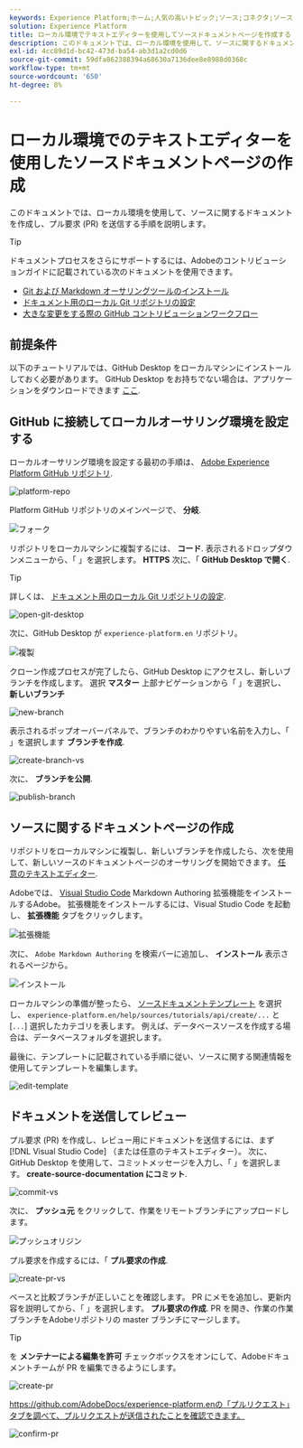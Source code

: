 ```yaml
---
keywords: Experience Platform;ホーム;人気の高いトピック;ソース;コネクタ;ソースコネクタ;ソース sdk;SDK;SDK
solution: Experience Platform
title: ローカル環境でテキストエディターを使用してソースドキュメントページを作成する
description: このドキュメントでは、ローカル環境を使用して、ソースに関するドキュメントを作成し、プル要求 (PR) を送信する手順を説明します。
exl-id: 4cc89d1d-bc42-473d-ba54-ab3d1a2cd0d6
source-git-commit: 59dfa862388394a68630a7136dee8e8988d0368c
workflow-type: tm+mt
source-wordcount: '650'
ht-degree: 8%

---
```


# ローカル環境でのテキストエディターを使用したソースドキュメントページの作成

このドキュメントでは、ローカル環境を使用して、ソースに関するドキュメントを作成し、プル要求 (PR) を送信する手順を説明します。

>[!TIP]
>
>ドキュメントプロセスをさらにサポートするには、Adobeのコントリビューションガイドに記載されている次のドキュメントを使用できます。 <ul><li>[Git および Markdown オーサリングツールのインストール](https://experienceleague.adobe.com/docs/contributor/contributor-guide/setup/install-tools.html?lang=en)</li><li>[ドキュメント用のローカル Git リポジトリの設定](https://experienceleague.adobe.com/docs/contributor/contributor-guide/setup/local-repo.html?lang=en)</li><li>[大きな変更をする際の GitHub コントリビューションワークフロー](https://experienceleague.adobe.com/docs/contributor/contributor-guide/setup/full-workflow.html?lang=en)</li></ul>

## 前提条件

以下のチュートリアルでは、GitHub Desktop をローカルマシンにインストールしておく必要があります。 GitHub Desktop をお持ちでない場合は、アプリケーションをダウンロードできます [ここ](https://desktop.github.com/).

## GitHub に接続してローカルオーサリング環境を設定する

ローカルオーサリング環境を設定する最初の手順は、 [Adobe Experience Platform GitHub リポジトリ](https://github.com/AdobeDocs/experience-platform.en).

![platform-repo](../assets/platform-repo.png)

Platform GitHub リポジトリのメインページで、 **分岐**.

![フォーク](../assets/fork.png)

リポジトリをローカルマシンに複製するには、 **コード**. 表示されるドロップダウンメニューから、「 」を選択します。 **HTTPS** 次に、「 **GitHub Desktop で開く**.

>[!TIP]
>
>詳しくは、 [ドキュメント用のローカル Git リポジトリの設定](https://experienceleague.adobe.com/docs/contributor/contributor-guide/setup/local-repo.html?lang=en#create-a-local-clone-of-the-repository).

![open-git-desktop](../assets/open-git-desktop.png)

次に、GitHub Desktop が `experience-platform.en` リポジトリ。

![複製](../assets/cloning.png)

クローン作成プロセスが完了したら、GitHub Desktop にアクセスし、新しいブランチを作成します。 選択 **マスター** 上部ナビゲーションから「 」を選択し、 **新しいブランチ**

![new-branch](../assets/new-branch.png)

表示されるポップオーバーパネルで、ブランチのわかりやすい名前を入力し、「 」を選択します **ブランチを作成**.

![create-branch-vs](../assets/create-branch-vs.png)

次に、 **ブランチを公開**.

![publish-branch](../assets/publish-branch.png)

## ソースに関するドキュメントページの作成

リポジトリをローカルマシンに複製し、新しいブランチを作成したら、次を使用して、新しいソースのドキュメントページのオーサリングを開始できます。 [任意のテキストエディター](https://experienceleague.adobe.com/docs/contributor/contributor-guide/setup/install-tools.html?lang=en#understand-markdown-editors).

Adobeでは、 [Visual Studio Code](https://code.visualstudio.com/) Markdown Authoring 拡張機能をインストールするAdobe。 拡張機能をインストールするには、Visual Studio Code を起動し、 **拡張機能** タブをクリックします。

![拡張機能](../assets/extension.png)

次に、 `Adobe Markdown Authoring` を検索バーに追加し、 **インストール** 表示されるページから。

![インストール](../assets/install.png)

ローカルマシンの準備が整ったら、 [ソースドキュメントテンプレート](../assets/api-template.zip) を選択し、 `experience-platform.en/help/sources/tutorials/api/create/...` と [`...`] 選択したカテゴリを表します。 例えば、データベースソースを作成する場合は、データベースフォルダを選択します。

最後に、テンプレートに記載されている手順に従い、ソースに関する関連情報を使用してテンプレートを編集します。

![edit-template](../assets/edit-template.png)

## ドキュメントを送信してレビュー

プル要求 (PR) を作成し、レビュー用にドキュメントを送信するには、まず [!DNL Visual Studio Code] （または任意のテキストエディター）。 次に、GitHub Desktop を使用して、コミットメッセージを入力し、「 」を選択します。 **create-source-documentation にコミット**.

![commit-vs](../assets/commit-vs.png)

次に、 **プッシュ元** をクリックして、作業をリモートブランチにアップロードします。

![プッシュオリジン](../assets/push-origin.png)

プル要求を作成するには、「 **プル要求の作成**.

![create-pr-vs](../assets/create-pr-vs.png)

ベースと比較ブランチが正しいことを確認します。 PR にメモを追加し、更新内容を説明してから、「 」を選択します。 **プル要求の作成**. PR を開き、作業の作業ブランチをAdobeリポジトリの master ブランチにマージします。

>[!TIP]
>
>を **メンテナーによる編集を許可** チェックボックスをオンにして、Adobeドキュメントチームが PR を編集できるようにします。

![create-pr](../assets/create-pr.png)

https://github.com/AdobeDocs/experience-platform.enの「プルリクエスト」タブを調べて、プルリクエストが送信されたことを確認できます。

![confirm-pr](../assets/confirm-pr.png)
